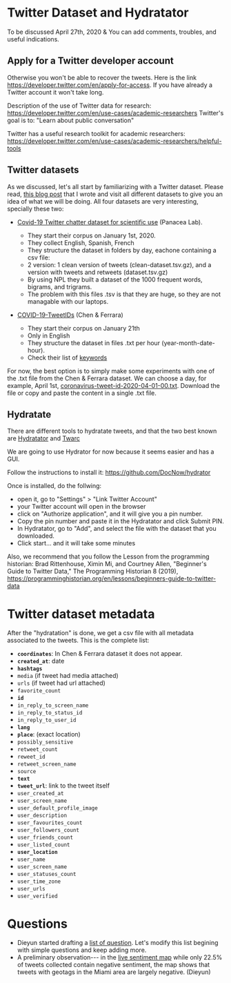# Twitter Dataset and Hydratator

To be discussed April 27th, 2020 & You can add comments, troubles, and useful indications.

## Apply for a Twitter developer account

Otherwise you won't be able to recover the tweets. Here is the link <https://developer.twitter.com/en/apply-for-access>. If you have already a Twitter account it won't take long.

Description of the use of Twitter data for research: <https://developer.twitter.com/en/use-cases/academic-researchers>
Twitter's goal is to: "Learn about public conversation"

Twitter has a useful research toolkit for academic researchers: <https://developer.twitter.com/en/use-cases/academic-researchers/helpful-tools>

## Twitter datasets 

As we discussed, let's all start by familiarizing with a Twitter dataset. Please read, [this blog post](https://covid.dh.miami.edu/2020/04/23/mining-twitter-and-covid-19-datasets/) that I wrote and visit all different datasets to give you an idea of what we will be doing. All four datasets are very interesting, specially these two: 

* [Covid-19 Twitter chatter dataset for scientific use](https://github.com/thepanacealab/covid19_twitter) (Panacea Lab).
   * They start their corpus on January 1st, 2020. 
   * They collect English, Spanish, French
   * They structure the dataset in folders by day, eachone containing a csv file: 
    - 2 version: 1 clean version of tweets (clean-dataset.tsv.gz), and a version with tweets and retweets (dataset.tsv.gz)
    - By using NPL they built a dataset of the 1000 frequent words, bigrams, and trigrams.
   * The problem with this files .tsv is that they are huge, so they are not managable with our laptops.
   
* [COVID-19-TweetIDs](https://github.com/echen102/COVID-19-TweetIDs) (Chen & Ferrara)
  * They start their corpus on January 21th
  * Only in English
  * They structure the dataset in files .txt per hour (year-month-date-hour). 
  * Check their list of [keywords](https://github.com/echen102/COVID-19-TweetIDs/blob/master/keywords.txt)

For now, the best option is to simply make some experiments with one of the .txt file from the Chen & Ferrara dataset. We can choose a day, for example, April 1st, [coronavirus-tweet-id-2020-04-01-00.txt](https://github.com/echen102/COVID-19-TweetIDs/blob/master/2020-04/coronavirus-tweet-id-2020-04-01-00.txt). Download the file or copy and paste the content in a single .txt file. 

## Hydratate 

There are different tools to hydratate tweets, and that the two best known are [Hydratator](https://github.com/DocNow/hydrator) and [Twarc](https://github.com/DocNow/twarc)

We are going to use Hydrator for now because it seems easier and has a GUI. 

Follow the instructions to install it: https://github.com/DocNow/hydrator 

Once is installed, do the follwing: 

- open it, go to "Settings" > "Link Twitter Account"
- your Twitter account will open in the browser 
- click on "Authorize application", and it will give you a pin number. 
- Copy the pin number and paste it in the Hydratator and click Submit PIN. 
- In Hydratator, go to "Add", and select the file with the dataset that you downloaded. 
- Click start... and it will take some minutes

Also, we recommend that you follow the Lesson from the programming historian: Brad Rittenhouse, Ximin Mi, and Courtney Allen, "Beginner's Guide to Twitter Data," The Programming Historian 8 (2019), <https://programminghistorian.org/en/lessons/beginners-guide-to-twitter-data> 

# Twitter dataset metadata

After the "hydratation" is done, we get a csv file with all metadata associated to the tweets. This is the complete list: 
* **`coordinates`**: In Chen & Ferrara dataset it does not appear.
* **`created_at`**:	date
* **`hashtags`**	
* `media`	(if tweet had media attached)
* `urls`	(if tweet had url attached)
* `favorite_count`	
* **`id`**
* `in_reply_to_screen_name`	
* `in_reply_to_status_id`	
* `in_reply_to_user_id`	
* **`lang`**	
* **`place`**:	(exact location)
* `possibly_sensitive`	
* `retweet_count`	
* `reweet_id`	
* `retweet_screen_name`	
* `source`
* **`text`**	
* **`tweet_url`**: link to the tweet itself	
* `user_created_at`		
* `user_screen_name`	
* `user_default_profile_image`	
* `user_description`	
* `user_favourites_count`	
* `user_followers_count`	
* `user_friends_count`	
* `user_listed_count`	
* **`user_location`**
* `user_name`	
* `user_screen_name`	
* `user_statuses_count`	
* `user_time_zone`	
* `user_urls`	
* `user_verified`


# Questions
- Dieyun started drafting a [list of question](https://github.com/dh-miami/narratives_covid19/blob/master/twitter-corpus/questions.md). Let's modify this list begining with simple questions and keep adding more. 
- A preliminary observation--- in the [live sentiment map](https://live.rlamsal.com.np/?__cf_chl_jschl_tk__=56d68a1ec26743f9e124698e38ddeff6b94f3cc4-1588141337-0-ASM3mO67d9FktZw1C0kqm4vBLC6AQPdaDAMWIrxsXHTRIUXoNz_FQ9cAQkOBr6RV2XrqK107UqzV_R9WsIPSBf6fYg4oxAc55rH9Xcc3VcGcrdvb928fRm6AetKR52-k2Y5CwTM9kUx12OMGQ70o1PEujur5xCI4kCt6ynhKpQMMEIgNSH39Eoq2diX5Djl0Ku2LWFetgr41AdLlsPyCdDyi8pU8tJSesewaVvg5PnOlvPX6XSgnlPBDbSn2nbg65bad2_Mp4lfiWW9x_Yhe42Y) while only 22.5% of tweets collected contain negative sentiment, the map shows that tweets with geotags in the Miami area are largely negative. (Dieyun)

